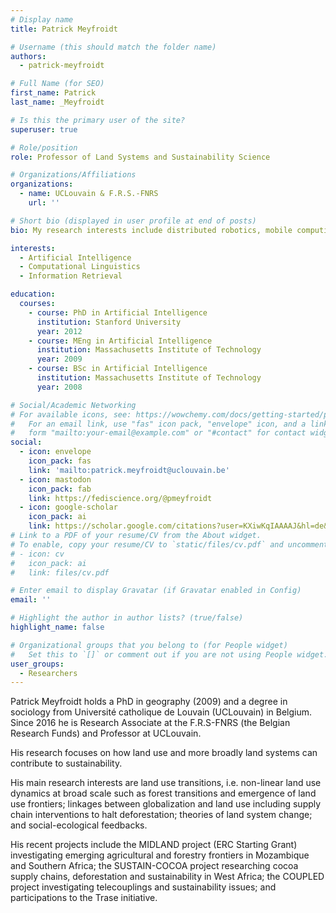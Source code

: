 ```yaml
---
# Display name
title: Patrick Meyfroidt

# Username (this should match the folder name)
authors:
  - patrick-meyfroidt

# Full Name (for SEO)
first_name: Patrick
last_name: _Meyfroidt

# Is this the primary user of the site?
superuser: true

# Role/position
role: Professor of Land Systems and Sustainability Science

# Organizations/Affiliations
organizations:
  - name: UCLouvain & F.R.S.-FNRS
    url: ''

# Short bio (displayed in user profile at end of posts)
bio: My research interests include distributed robotics, mobile computing and programmable matter.

interests:
  - Artificial Intelligence
  - Computational Linguistics
  - Information Retrieval

education:
  courses:
    - course: PhD in Artificial Intelligence
      institution: Stanford University
      year: 2012
    - course: MEng in Artificial Intelligence
      institution: Massachusetts Institute of Technology
      year: 2009
    - course: BSc in Artificial Intelligence
      institution: Massachusetts Institute of Technology
      year: 2008

# Social/Academic Networking
# For available icons, see: https://wowchemy.com/docs/getting-started/page-builder/#icons
#   For an email link, use "fas" icon pack, "envelope" icon, and a link in the
#   form "mailto:your-email@example.com" or "#contact" for contact widget.
social:
  - icon: envelope
    icon_pack: fas
    link: 'mailto:patrick.meyfroidt@uclouvain.be'
  - icon: mastodon
    icon_pack: fab
    link: https://fediscience.org/@pmeyfroidt
  - icon: google-scholar
    icon_pack: ai
    link: https://scholar.google.com/citations?user=KXiwKqIAAAAJ&hl=de&oi=ao
# Link to a PDF of your resume/CV from the About widget.
# To enable, copy your resume/CV to `static/files/cv.pdf` and uncomment the lines below.
# - icon: cv
#   icon_pack: ai
#   link: files/cv.pdf

# Enter email to display Gravatar (if Gravatar enabled in Config)
email: ''

# Highlight the author in author lists? (true/false)
highlight_name: false

# Organizational groups that you belong to (for People widget)
#   Set this to `[]` or comment out if you are not using People widget.
user_groups:
  - Researchers
---
```


Patrick Meyfroidt holds a PhD in geography (2009) and a degree in sociology from Université catholique de Louvain (UCLouvain) in Belgium. Since 2016 he is Research Associate at the F.R.S-FNRS (the Belgian Research Funds) and Professor at UCLouvain.

His research focuses on how land use and more broadly land systems can contribute to sustainability.

His main research interests are land use transitions, i.e. non-linear land use dynamics at broad scale such as forest transitions and emergence of land use frontiers; linkages between globalization and land use including supply chain interventions to halt deforestation; theories of land system change; and social-ecological feedbacks.

His recent projects include the MIDLAND project (ERC Starting Grant) investigating emerging agricultural and forestry frontiers in Mozambique and Southern Africa; the SUSTAIN-COCOA project researching cocoa supply chains, deforestation and sustainability in West Africa; the COUPLED project investigating telecouplings and sustainability issues; and participations to the Trase initiative.